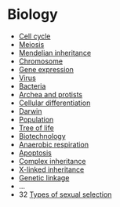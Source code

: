 ﻿# Biology

- [Cell cycle](cell-cycle)
- [Meiosis](meiosis)
- [Mendelian inheritance](mendelian-inheritance)
- [Chromosome](chromosome)
- [Gene expression](gene-expression)
- [Virus](virus)
- [Bacteria](bacteria)
- [Archea and protists](archaea-and-protists)
- [Cellular differentiation](cellular-differentiation)
- [Darwin](darwin)
- [Population](population)
- [Tree of life](tree-of-life)
- [Biotechnology](biotechnology)
- [Anaerobic respiration](anaerobic-respiration)
- [Apoptosis](apoptosis)
- [Complex inheritance](complex-inheritance)
- [X-linked inheritance](x-linked-inheritance)
- [Genetic linkage](genetic-linkage)
- ...
- 32 [Types of sexual selection](types-of-sexual-selection)